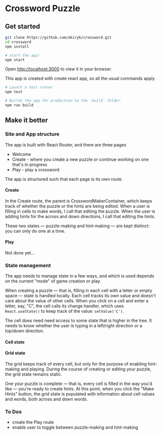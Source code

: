 # Crossword Puzzle

## Get started

```sh
git clone https://github.com/akiryk/crossword.git
cd crossword
npm install

# start the app!
npm start
```

Open [http://localhost:3000](http://localhost:3000) to view it in your browser.

This app is created with create react app, so all the usual commands apply

```sh
# Launch a test runner
npm test

# Builds the app for production to the `build` folder.
npm run build
```

## Make it better

### Site and App structure

The app is built with React Router, and there are three pages

- Welcome
- Create - where you create a new puzzle or continue working on one that's in progress
- Play - play a crossword

The app is structured such that each page is its own route.

#### Create

In the Create route, the parent is CrosswordMakerContainer, which keeps track of whether the
puzzle or the hints are being edited. When a user is filling in cells to make words, I call that
editing the puzzle. When the user is adding hints for the across and down directions, I call that
editing the hints.

These two states — puzzle-making and hint-making — are kept distinct: you can only do one at a time.

#### Play

Not done yet...

### State management

The app needs to manage state in a few ways, and which is used depends on the current "mode" of game creation or play.

When creating a puzzle — that is, filling in each cell with a letter or empty space — state is handled locally.
Each cell tracks its own value and doesn't care about the value of other cells. When you click on a cell and enter a letter, say, "C", the
cell calls its change handler, which uses `React.useState()` to keep track of the value: `setValue('C')`.

The cell does need need access to some state that is higher in the tree. It needs to know whether the user is typing in a left/right direction
or a top/down direction.

#### Cell state

#### Grid state

The grid keeps track of every cell, but only for the purpose of enabling hint-making
and playing. During the course of creating or editing your puzzle, the grid state remains static.

One your puzzle is complete — that is, every cell is filled in the way you'd like — you're ready to create hints. At this point, when you click the "Make Hints" button, the grid state is populated with information
about cell values and words, both across and down words.

### To Dos

- create the Play route
- enable user to toggle between puzzle-making and hint-making
